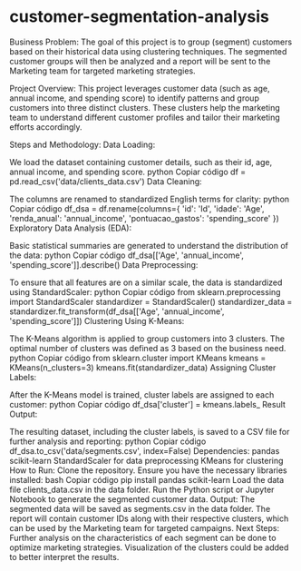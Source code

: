 # customer-segmentation-analysis
Business Problem:
The goal of this project is to group (segment) customers based on their historical data using clustering techniques. The segmented customer groups will then be analyzed and a report will be sent to the Marketing team for targeted marketing strategies.

Project Overview:
This project leverages customer data (such as age, annual income, and spending score) to identify patterns and group customers into three distinct clusters. These clusters help the marketing team to understand different customer profiles and tailor their marketing efforts accordingly.

Steps and Methodology:
Data Loading:

We load the dataset containing customer details, such as their id, age, annual income, and spending score.
python
Copiar código
df = pd.read_csv('data/clients_data.csv')
Data Cleaning:

The columns are renamed to standardized English terms for clarity:
python
Copiar código
df_dsa = df.rename(columns={
    'id': 'Id',
    'idade': 'Age',
    'renda_anual': 'annual_income',
    'pontuacao_gastos': 'spending_score'
})
Exploratory Data Analysis (EDA):

Basic statistical summaries are generated to understand the distribution of the data:
python
Copiar código
df_dsa[['Age', 'annual_income', 'spending_score']].describe()
Data Preprocessing:

To ensure that all features are on a similar scale, the data is standardized using StandardScaler:
python
Copiar código
from sklearn.preprocessing import StandardScaler
standardizer = StandardScaler()
standardizer_data = standardizer.fit_transform(df_dsa[['Age', 'annual_income', 'spending_score']])
Clustering Using K-Means:

The K-Means algorithm is applied to group customers into 3 clusters. The optimal number of clusters was defined as 3 based on the business need.
python
Copiar código
from sklearn.cluster import KMeans
kmeans = KMeans(n_clusters=3)
kmeans.fit(standardizer_data)
Assigning Cluster Labels:

After the K-Means model is trained, cluster labels are assigned to each customer:
python
Copiar código
df_dsa['cluster'] = kmeans.labels_
Result Output:

The resulting dataset, including the cluster labels, is saved to a CSV file for further analysis and reporting:
python
Copiar código
df_dsa.to_csv('data/segments.csv', index=False)
Dependencies:
pandas
scikit-learn
StandardScaler for data preprocessing
KMeans for clustering
How to Run:
Clone the repository.
Ensure you have the necessary libraries installed:
bash
Copiar código
pip install pandas scikit-learn
Load the data file clients_data.csv in the data folder.
Run the Python script or Jupyter Notebook to generate the segmented customer data.
Output:
The segmented data will be saved as segments.csv in the data folder.
The report will contain customer IDs along with their respective clusters, which can be used by the Marketing team for targeted campaigns.
Next Steps:
Further analysis on the characteristics of each segment can be done to optimize marketing strategies.
Visualization of the clusters could be added to better interpret the results.
